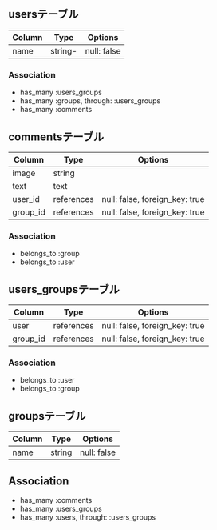 ## usersテーブル
|Column  |Type   |Options                       |
|--------|-------|------------------------------|
|name    |string-|null: false|
### Association
- has_many :users_groups
- has_many :groups, through: :users_groups
- has_many :comments


## commentsテーブル
|Column  |Type      |Options                       |
|--------|----------|------------------------------|
|image   |string    |                              |
|text    |text      |                              |
|user_id |references|null: false, foreign_key: true|
|group_id|references|null: false, foreign_key: true|
### Association
- belongs_to :group
- belongs_to :user


## users_groupsテーブル
|Column  |Type      |Options                       |
|--------|----------|------------------------------|
|user    |references|null: false, foreign_key: true|
|group_id|references|null: false, foreign_key: true|
### Association
- belongs_to :user
- belongs_to :group



## groupsテーブル
|Column  |Type   |Options                       |
|--------|-------|------------------------------|
|name    |string |null: false                   |
## Association
- has_many :comments
- has_many :users_groups
- has_many :users, through: :users_groups